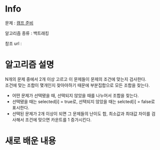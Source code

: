 # Info

  

문제 : [캠프 준비](https://www.acmicpc.net/problem/16938)

알고리즘 종류 : 백트래킹

참조 url :

  

# 알고리즘 설명
N개의 문제 중에서 2개 이상 고르고 이 문제들이 문제의 조건에 맞는지 검사한다.  
조건에 맞는 조합이 몇개인지 찾아야하기 때문에 부분집합으로 모든 조합을 찾는다.
- 어떤 문제가 선택됐을 때, 선택되지 않았을 때를 나누어서 조합을 찾는다.
- 선택됐을 때는 selected[i] = true로, 선택되지 않았을 때는 selcted[i] = false로 표시한다.
- 선택된 문제가 2개 이상이 되면 그 문제들의 난이도 합, 최소값과 최대값 차이를 검사해서 조건에 맞으면 카운트를 1 증가시킨다.
# 새로 배운 내용